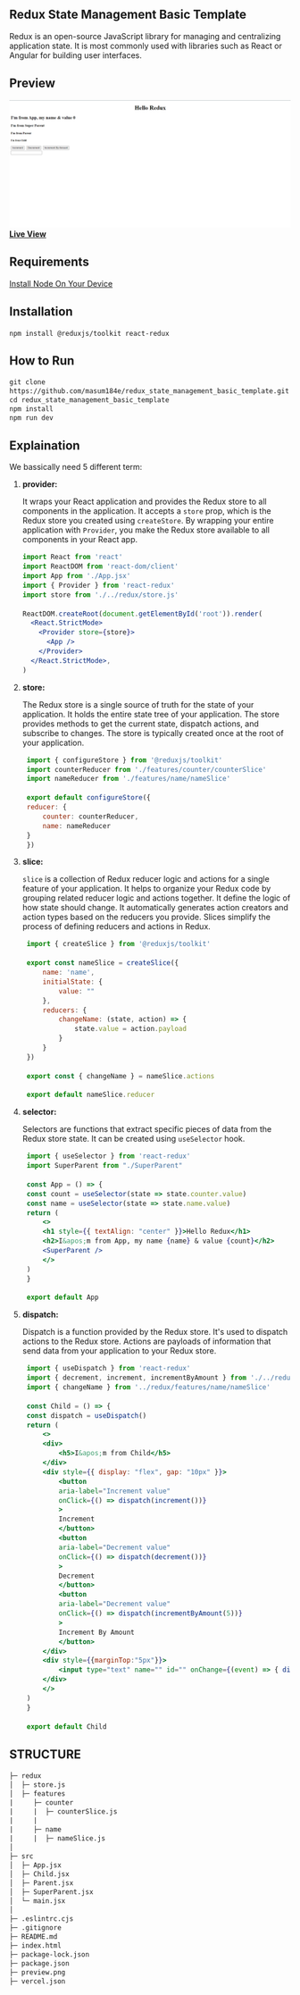 ## Redux State Management Basic Template

<p textAlign="justify">Redux is an open-source JavaScript library for managing and centralizing application state. It is most commonly used with libraries such as React or Angular for building user interfaces. </p>

## Preview
<img src="https://github.com/masum184e/redux_state_management_basic_template/blob/main/preview.png" >
<a href="https://redux-state-management-basic-template.vercel.app/"><b>Live View</b></a>

## Requirements

[Install Node On Your Device](https://nodejs.org/)

## Installation

```
npm install @reduxjs/toolkit react-redux
```

## How to Run

```
git clone https://github.com/masum184e/redux_state_management_basic_template.git
cd redux_state_management_basic_template
npm install
npm run dev
```

## Explaination

<p> We bassically need 5 different term:</p>

1. **provider:**

   It wraps your React application and provides the Redux store to all components in the application. It accepts a `store` prop, which is the Redux store you created using `createStore`. By wrapping your entire application with `Provider`, you make the Redux store available to all components in your React app.

   ```jsx
   import React from 'react'
   import ReactDOM from 'react-dom/client'
   import App from './App.jsx'
   import { Provider } from 'react-redux'
   import store from './../redux/store.js'

   ReactDOM.createRoot(document.getElementById('root')).render(
     <React.StrictMode>
       <Provider store={store}>
         <App />
       </Provider>
     </React.StrictMode>,
   )

2. **store:**

    The Redux store is a single source of truth for the state of your application. It holds the entire state tree of your application. The store provides methods to get the current state, dispatch actions, and subscribe to changes. The store is typically created once at the root of your application.

   ```jsx
    import { configureStore } from '@reduxjs/toolkit'
    import counterReducer from './features/counter/counterSlice'
    import nameReducer from './features/name/nameSlice'

    export default configureStore({
    reducer: {
        counter: counterReducer,
        name: nameReducer
    }
    })

3. **slice:**

    `slice` is a collection of Redux reducer logic and actions for a single feature of your application. It helps to organize your Redux code by grouping related reducer logic and actions together. It define the logic of how state should change. It automatically generates action creators and action types based on the reducers you provide. Slices simplify the process of defining reducers and actions in Redux.

   ```jsx
    import { createSlice } from '@reduxjs/toolkit'

    export const nameSlice = createSlice({
        name: 'name',
        initialState: {
            value: ""
        },
        reducers: {
            changeName: (state, action) => {
                state.value = action.payload
            }
        }
    })

    export const { changeName } = nameSlice.actions

    export default nameSlice.reducer

4. **selector:**

    Selectors are functions that extract specific pieces of data from the Redux store state. It can be created using `useSelector` hook.

   ```jsx
    import { useSelector } from 'react-redux'
    import SuperParent from "./SuperParent"

    const App = () => {
    const count = useSelector(state => state.counter.value)
    const name = useSelector(state => state.name.value)
    return (
        <>
        <h1 style={{ textAlign: "center" }}>Hello Redux</h1>
        <h2>I&apos;m from App, my name {name} & value {count}</h2>
        <SuperParent />
        </>
    )
    }

    export default App

5. **dispatch:**

    Dispatch is a function provided by the Redux store. It's used to dispatch actions to the Redux store. Actions are payloads of information that send data from your application to your Redux store.

   ```jsx
    import { useDispatch } from 'react-redux'
    import { decrement, increment, incrementByAmount } from './../redux/features/counter/counterSlice'
    import { changeName } from '../redux/features/name/nameSlice'

    const Child = () => {
    const dispatch = useDispatch()
    return (
        <>
        <div>
            <h5>I&apos;m from Child</h5>
        </div>
        <div style={{ display: "flex", gap: "10px" }}>
            <button
            aria-label="Increment value"
            onClick={() => dispatch(increment())}
            >
            Increment
            </button>
            <button
            aria-label="Decrement value"
            onClick={() => dispatch(decrement())}
            >
            Decrement
            </button>
            <button
            aria-label="Decrement value"
            onClick={() => dispatch(incrementByAmount(5))}
            >
            Increment By Amount
            </button>
        </div>
        <div style={{marginTop:"5px"}}>
            <input type="text" name="" id="" onChange={(event) => { dispatch(changeName(event.target.value)) }} />
        </div>
        </>
    )
    }

    export default Child

## STRUCTURE

```
├─ redux
│  ├─ store.js
│  ├─ features
|     ├─ counter
|     |  ├─ counterSlice.js
|     |
|     ├─ name
|     |  ├─ nameSlice.js
│
├─ src
│  ├─ App.jsx
│  ├─ Child.jsx
│  ├─ Parent.jsx
│  ├─ SuperParent.jsx
│  └─ main.jsx
│
├─ .eslintrc.cjs
├─ .gitignore
├─ README.md
├─ index.html
├─ package-lock.json
├─ package.json
├─ preview.png
├─ vercel.json
```
